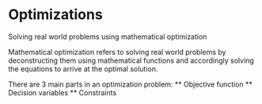 # Optimizations
Solving real world problems using mathematical optimization

Mathematical optimization refers to solving real world problems by deconstructing them using mathematical functions and accordingly solving the equations to arrive at the optimal solution.

There are 3 main parts in an optimization problem:
  ** Objective function
  ** Decision variables
  ** Constraints
